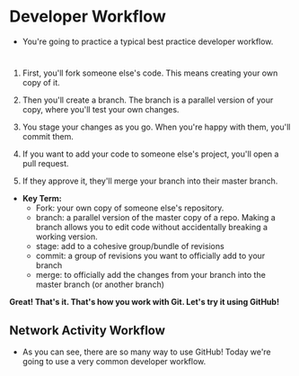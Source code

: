 # Developer Workflow
- You're going to practice a typical best practice developer workflow.
#

1. First, you'll fork someone else's code. This means creating your own copy of it.

2. Then you'll create a branch. The branch is a parallel version of your copy, where you'll test your own changes. 

3. You stage your changes as you go. When you're happy with them, you'll commit them. 

4. If you want to add your code to someone else's project, you'll open a pull request. 

5. If they approve it, they'll merge your branch into their master branch. 

- **Key Term:**
  - Fork: your own copy of someone else's repository. 
  - branch: a parallel version of the master copy of a repo. Making a branch allows you to edit code without accidentally breaking a working version.
  - stage: add to a cohesive group/bundle of revisions
  - commit: a group of revisions you want to officially add to your branch
  - merge:  to officially add the changes from your branch into the master branch (or another branch) 

**Great! That's it. That's how you work with Git. Let's try it using GitHub!**

## Network Activity Workflow
- As you can see, there are so many way to use GitHub! Today we're going to use a very common developer workflow. 
##
